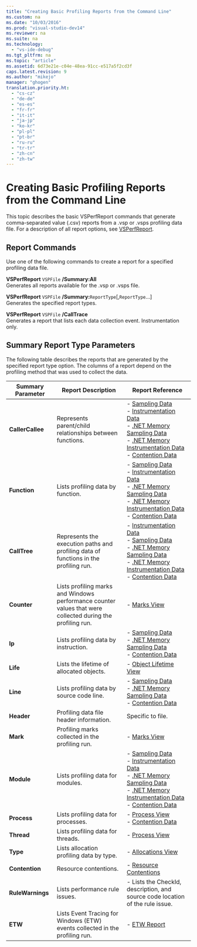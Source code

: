 ```yaml
---
title: "Creating Basic Profiling Reports from the Command Line"
ms.custom: na
ms.date: "10/03/2016"
ms.prod: "visual-studio-dev14"
ms.reviewer: na
ms.suite: na
ms.technology: 
  - "vs-ide-debug"
ms.tgt_pltfrm: na
ms.topic: "article"
ms.assetid: 6d73e21e-c04e-48ea-91cc-e517a5f2cd3f
caps.latest.revision: 9
ms.author: "mikejo"
manager: "ghogen"
translation.priority.ht: 
  - "cs-cz"
  - "de-de"
  - "es-es"
  - "fr-fr"
  - "it-it"
  - "ja-jp"
  - "ko-kr"
  - "pl-pl"
  - "pt-br"
  - "ru-ru"
  - "tr-tr"
  - "zh-cn"
  - "zh-tw"
---
```

# Creating Basic Profiling Reports from the Command Line
This topic describes the basic VSPerfReport commands that generate comma-separated value (.csv) reports from a .vsp or .vsps profiling data file. For a description of all report options, see [VSPerfReport](../VS_IDE/vsperfreport.md).  
  
## Report Commands  
 Use one of the following commands to create a report for a specified profiling data file.  
  
 **VSPerfReport** `VSPFile` **/Summary:All**  
 Generates all reports available for the .vsp or .vsps file.  
  
 **VSPerfReport** `VSPFile` **/Summary:**`ReportType`[,`ReportType`...]  
 Generates the specified report types.  
  
 **VSPerfReport** `VSPFile` **/CallTrace**  
 Generates a report that lists each data collection event. Instrumentation only.  
  
## Summary Report Type Parameters  
 The following table describes the reports that are generated by the specified report type option. The columns of a report depend on the profiling method that was used to collect the data.  
  
|Summary Parameter|Report Description|Report Reference|  
|-----------------------|------------------------|----------------------|  
|**CallerCallee**|Represents parent/child relationships between functions.|-   [Sampling Data](../VS_IDE/caller---callee-view---sampling-data.md)<br />-   [Instrumentation Data](../VS_IDE/caller-callee-view---instrumentation-data.md)<br />-   [.NET Memory Sampling Data](../VS_IDE/caller-callee-view---.net-memory-sampling-data.md)<br />-   [.NET Memory Instrumentation Data](../VS_IDE/caller-callee-view---net-memory-instrumentation-data.md)<br />-   [Contention Data](../VS_IDE/caller---callee-view----contention-data.md)|  
|**Function**|Lists profiling data by function.|-   [Sampling Data](../VS_IDE/functions-view---sampling-data.md)<br />-   [Instrumentation Data](../VS_IDE/functions-view---instrumentation-data.md)<br />-   [.NET Memory Sampling Data](../VS_IDE/functions-view---.net-memory-sampling-data.md)<br />-   [.NET Memory Instrumentation Data](../VS_IDE/functions-view---.net-memory-instrumentation-data.md)<br />-   [Contention Data](../VS_IDE/functions-view---contention-data.md)|  
|**CallTree**|Represents the execution paths and profiling data of functions in the profiling run.|-   [Instrumentation Data](../VS_IDE/call-tree-view---instrumentation-data.md)<br />-   [Sampling Data](../VS_IDE/call-tree-view---sampling-data.md)<br />-   [.NET Memory Sampling Data](../VS_IDE/call-tree-view---.net-memory-sampling-data.md)<br />-   [.NET Memory Instrumentation Data](../VS_IDE/call-tree-view---.net-memory-instrumentation-data.md)<br />-   [Contention Data](../VS_IDE/call-tree-view---contention-data.md)|  
|**Counter**|Lists profiling marks and Windows performance counter values that were collected during the profiling run.|-   [Marks View](../VS_IDE/marks-view.md)|  
|**Ip**|Lists profiling data by instruction.|-   [Sampling Data](../VS_IDE/instruction-pointers--ips--view---sampling-data.md)<br />-   [.NET Memory Sampling Data](../VS_IDE/instruction-pointers--ips--view---.net-memory-sampling-data.md)<br />-   [Contention Data](../VS_IDE/instruction-pointers--ips--view---contention-data.md)|  
|**Life**|Lists the lifetime of allocated objects.|-   [Object Lifetime View](../VS_IDE/object-lifetime-view.md)|  
|**Line**|Lists profiling data by source code line.|-   [Sampling Data](../VS_IDE/lines-view---sampling-data.md)<br />-   [.NET Memory Sampling Data](../VS_IDE/lines-view---.net-memory-sampling-data.md)<br />-   [Contention Data](../VS_IDE/lines-view---contention-data.md)|  
|**Header**|Profiling data file header information.|Specific to file.|  
|**Mark**|Profiling marks collected in the profiling run.|-   [Marks View](../VS_IDE/marks-view.md)|  
|**Module**|Lists profiling data for modules.|-   [Sampling Data](../VS_IDE/modules-view---sampling-data.md)<br />-   [Instrumentation Data](../VS_IDE/modules-view---instrumentation-data.md)<br />-   [.NET Memory Sampling Data](../VS_IDE/modules-view---.net-memory-sampling-data.md)<br />-   [.NET Memory Instrumentation Data](../VS_IDE/modules-view---.net-memory-instrumentation-data.md)<br />-   [Contention Data](../VS_IDE/modules-view---contention-data.md)|  
|**Process**|Lists profiling data for processes.|-   [Process View](../VS_IDE/process-view.md)<br />-   [Contention Data](../VS_IDE/process-view---contention-data.md)|  
|**Thread**|Lists profiling data for threads.|-   [Process View](../VS_IDE/process-view.md)|  
|**Type**|Lists allocation profiling data by type.|-   [Allocations View](../VS_IDE/.net-memory-allocations-view.md)|  
|**Contention**|Resource contentions.|-   [Resource Contentions](../VS_IDE/resource-contentions-view---contention-data.md)|  
|**RuleWarnings**|Lists performance rule issues.|-   Lists the CheckId, description, and source code location of the rule issue.|  
|**ETW**|Lists Event Tracing for Windows (ETW) events collected in the profiling run.|-   [ETW Report](../VS_IDE/event-tracing-for-windows--etw--report.md)|